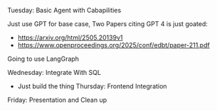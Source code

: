 Tuesday: Basic Agent with Cabapilities

Just use GPT for base case, Two Papers citing GPT 4 is just goated:
- https://arxiv.org/html/2505.20139v1
- https://www.openproceedings.org/2025/conf/edbt/paper-211.pdf

Going to use LangGraph

Wednesday: Integrate With SQL
- Just build the thing
Thursday: Frontend Integration

Friday: Presentation and Clean up